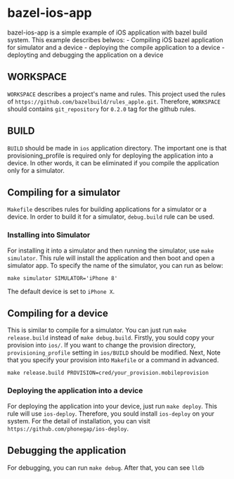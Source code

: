 # bazel-ios-app
bazel-ios-app is a simple example of iOS application with bazel build system.
This example describes belwos:
    - Compiling iOS bazel application for simulator and a device
    - deploying the compile application to a device
    - deployting and debugging the application on a device
  
## WORKSPACE
`WORKSPACE` describes a project's name and rules. 
This project used the rules of `https://github.com/bazelbuild/rules_apple.git`.
Therefore, `WORKSPACE` should contains `git_repository` for `0.2.0` tag for the github rules.

## BUILD
`BUILD` should be made in `ios` application directory.
The important one is that provisioning_profile is required only for deploying the application into a device.
In other words, it can be eliminated if you compile the application only for a simulator.

## Compiling for a simulator
`Makefile` describes rules for building applications for a simulator or a device.
In order to build it for a simulator, `debug.build` rule can be used.

### Installing into Simulator
For installing it into a simulator and then running the simulator, use `make simulator`.
This rule will install the application and then boot and open a simulator app.
To specify the name of the simulator, you can run as below:

``` shell
make simulator SIMULATOR='iPhone 8'
```

The default device is set to `iPhone X`.

## Compiling for a device
This is similar to compile for a simulator.
You can just run `make release.build` instead of `make debug.build`.
Firstly, you sould copy your provision into `ios/`. 
If you want to change the provision directory, `provisioning_profile` setting in `ios/BUILD` should be modified.
Next, Note that you specify your provision into `Makefile` or a command in advanced.

``` shell
make release.build PROVISION=cred/your_provision.mobileprovision
```

### Deploying the application into a device
For deploying the application into your device, just run `make deploy`.
This rule will use `ios-deploy`. 
Therefore, you sould install `ios-deploy` on your system.
For the detail of installation, you can visit `https://github.com/phonegap/ios-deploy`.

## Debugging the application
For debugging, you can run `make debug`.
After that, you can see `lldb`

